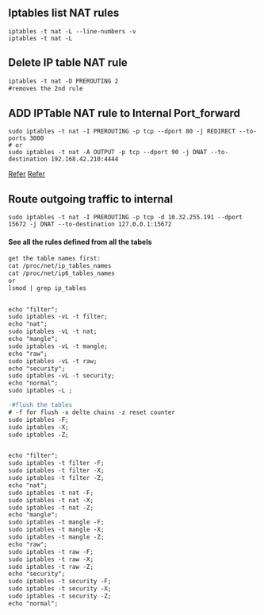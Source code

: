 ## Iptables list NAT rules 
```
iptables -t nat -L --line-numbers -v
iptables -t nat -L
```
## Delete IP table NAT rule
```diff
iptables -t nat -D PREROUTING 2
#removes the 2nd rule
```
## ADD IPTable NAT rule to Internal Port_forward
```
sudo iptables -t nat -I PREROUTING -p tcp --dport 80 -j REDIRECT --to-ports 3000
# or
sudo iptables -t nat -A OUTPUT -p tcp --dport 90 -j DNAT --to-destination 192.168.42.210:4444
```
[Refer](https://unix.stackexchange.com/questions/85932/how-can-i-redirect-outbound-traffic-to-port-80-using-iptables-locally)
[Refer](https://unix.stackexchange.com/questions/487949/iptables-blocking-local-traffic?noredirect=1&lq=1)

## Route outgoing traffic to internal
```
sudo iptables -t nat -I PREROUTING -p tcp -d 10.32.255.191 --dport 15672 -j DNAT --to-destination 127.0.0.1:15672
```

#### See all the rules defined from all the tabels
```diff
get the table names first:
cat /proc/net/ip_tables_names
cat /proc/net/ip6_tables_names
or
lsmod | grep ip_tables


echo "filter";
sudo iptables -vL -t filter;
echo "nat";
sudo iptables -vL -t nat;
echo "mangle";
sudo iptables -vL -t mangle;
echo "raw";
sudo iptables -vL -t raw;
echo "security";
sudo iptables -vL -t security;
echo "normal";
sudo iptables -L ;

-#flush the tables
# -f for flush -x delte chains -z reset counter
sudo iptables -F;
sudo iptables -X;
sudo iptables -Z;


echo "filter";
sudo iptables -t filter -F;
sudo iptables -t filter -X;
sudo iptables -t filter -Z;
echo "nat";
sudo iptables -t nat -F;
sudo iptables -t nat -X;
sudo iptables -t nat -Z;
echo "mangle";
sudo iptables -t mangle -F;
sudo iptables -t mangle -X;
sudo iptables -t mangle -Z;
echo "raw";
sudo iptables -t raw -F;
sudo iptables -t raw -X;
sudo iptables -t raw -Z;
echo "security";
sudo iptables -t security -F;
sudo iptables -t security -X;
sudo iptables -t security -Z;
echo "normal";

```
